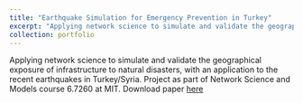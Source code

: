 ```yaml
---
title: "Earthquake Simulation for Emergency Prevention in Turkey"
excerpt: "Applying network science to simulate and validate the geographical exposure of infrastructure to natural disasters, with an application to the recent earthquakes in Turkey/Syria. Project as part of the Network Science and Models course 6.7260 at MIT. <br/><img width='660' height='415' src='/images/earthquakes.png'>"
collection: portfolio
---
```


Applying network science to simulate and validate the geographical exposure of infrastructure to natural disasters, with an application to the recent earthquakes in Turkey/Syria. Project as part of Network Science and Models course 6.7260 at MIT. Download paper [here](http://academicpages.github.io/files/Transport_Network_Resilience_Following_a_Natural_Disaster-2.pdf)